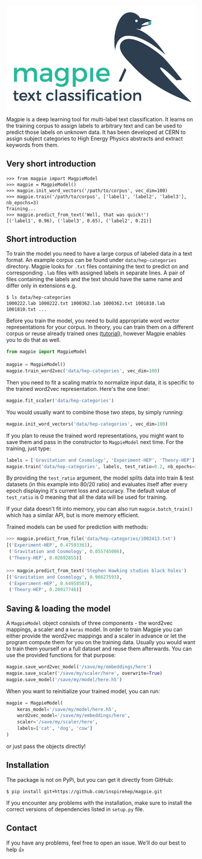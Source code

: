 ![image](docs/img/logo.png)

Magpie is a deep learning tool for multi-label text classification. It learns on the training corpus to assign labels to arbitrary text and can be used to predict those labels on unknown data. It has been developed at CERN to assign subject categories to High Energy Physics abstracts and extract keywords from them.

## Very short introduction
```
>>> from magpie import MagpieModel
>>> magpie = MagpieModel()
>>> magpie.init_word_vectors('/path/to/corpus', vec_dim=100)
>>> magpie.train('/path/to/corpus', ['label1', 'label2', 'label3'], nb_epochs=3)
Training...
>>> magpie.predict_from_text('Well, that was quick!')
[('label1', 0.96), ('label3', 0.65), ('label2', 0.21)]
```


## Short introduction
To train the model you need to have a large corpus of labeled data in a text format. An example corpus can be found under `data/hep-categories` directory. Magpie looks for `.txt` files containing the text to predict on and corresponding `.lab` files with assigned labels in separate lines. A pair of files containing the labels and the text should have the same name and differ only in extensions e.g.

```
$ ls data/hep-categories
1000222.lab 1000222.txt 1000362.lab 1000362.txt 1001810.lab 1001810.txt ...
```

Before you train the model, you need to build appropriate word vector representations for your corpus. In theory, you can train them on a different corpus or reuse already trained ones ([tutorial](http://rare-technologies.com/word2vec-tutorial/)), however Magpie enables you to do that as well.
```python
from magpie import MagpieModel

magpie = MagpieModel()
magpie.train_word2vec('data/hep-categories', vec_dim=100)
```

Then you need to fit a scaling matrix to normalize input data, it is specific to the trained word2vec representation. Here's the one liner:

```python
magpie.fit_scaler('data/hep-categories')
```

You would usually want to combine those two steps, by simply running:
```python
magpie.init_word_vectors('data/hep-categories', vec_dim=100)
```

If you plan to reuse the trained word representations, you might want to save them and pass in the constructor to `MagpieModel` next time. For the training, just type:
```python
labels = ['Gravitation and Cosmology', 'Experiment-HEP', 'Theory-HEP']
magpie.train('data/hep-categories', labels, test_ratio=0.2, nb_epochs=30)
```
By providing the `test_ratio` argument, the model splits data into train & test datasets (in this example into 80/20 ratio) and evaluates itself after every epoch displaying it's current loss and accuracy. The default value of `test_ratio` is 0 meaning that all the data will be used for training.

If your data doesn't fit into memory, you can also run `magpie.batch_train()` which has a similar API, but is more memory efficient.

Trained models can be used for prediction with methods:
```python
>>> magpie.predict_from_file('data/hep-categories/1002413.txt')
[('Experiment-HEP', 0.47593361),
 ('Gravitation and Cosmology', 0.055745006),
 ('Theory-HEP', 0.02692855)]

>>> magpie.predict_from_text('Stephen Hawking studies black holes')
[('Gravitation and Cosmology', 0.96627593),
 ('Experiment-HEP', 0.64958507),
 ('Theory-HEP', 0.20917746)]
```
## Saving & loading the model
A `MagpieModel` object consists of three components - the word2vec mappings, a scaler and a `keras` model. In order to train Magpie you can either provide the word2vec mappings and a scaler in advance or let the program compute them for you on the training data. Usually you would want to train them yourself on a full dataset and reuse them afterwards. You can use the provided functions for that purpose:

```python
magpie.save_word2vec_model('/save/my/embeddings/here')
magpie.save_scaler('/save/my/scaler/here', overwrite=True)
magpie.save_model('/save/my/model/here.h5')
```

When you want to reinitialize your trained model, you can run:

```python
magpie = MagpieModel(
    keras_model='/save/my/model/here.h5',
    word2vec_model='/save/my/embeddings/here',
    scaler='/save/my/scaler/here',
    labels=['cat', 'dog', 'cow']
)
```
or just pass the objects directly!

## Installation

The package is not on PyPi, but you can get it directly from GitHub:
```
$ pip install git+https://github.com/inspirehep/magpie.git
```
If you encounter any problems with the installation, make sure to install the correct versions of dependencies listed in `setup.py` file.

## Contact
If you have any problems, feel free to open an issue. We'll do our best to help :+1:

